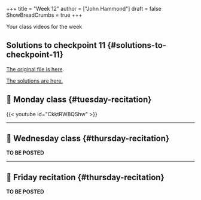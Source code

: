 +++
title = "Week 12"
author = ["John Hammond"]
draft = false
ShowBreadCrumbs = true
+++

Your class videos for the week
<!--more-->


## Solutions to checkpoint 11 {#solutions-to-checkpoint-11}

[The original file is here](https://nextcloud.math.wichita.edu/index.php/s/Nfcw6wWewzRGYXq).

[The solutions are here.](https://nextcloud.math.wichita.edu/index.php/s/N6ZBnJYfGn96Kdo)


## 🎥 Monday class {#tuesday-recitation}

{{< youtube id="CkktRW8QShw" >}}

---


## 🎥 Wednesday class {#thursday-recitation}

**TO BE POSTED**

---


## 🎥 Friday recitation {#thursday-recitation}

**TO BE POSTED**
